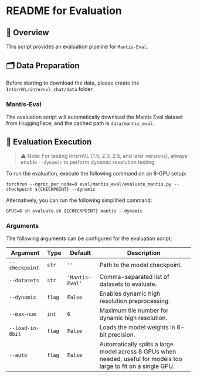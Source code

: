 # README for Evaluation

## 🌟 Overview

This script provides an evaluation pipeline for `Mantis-Eval`.

## 🗂️ Data Preparation

Before starting to download the data, please create the `InternVL/internvl_chat/data` folder.

### Mantis-Eval

The evaluation script will automatically download the Mantis Eval dataset from HuggingFace, and the cached path is `data/mantis_eval`.

## 🏃 Evaluation Execution

> ⚠️ Note: For testing InternVL (1.5, 2.0, 2.5, and later versions), always enable `--dynamic` to perform dynamic resolution testing.

To run the evaluation, execute the following command on an 8-GPU setup:

```shell
torchrun --nproc_per_node=8 eval/mantis_eval/evaluate_mantis.py --checkpoint ${CHECKPOINT} --dynamic
```

Alternatively, you can run the following simplified command:

```shell
GPUS=8 sh evaluate.sh ${CHECKPOINT} mantis --dynamic
```

### Arguments

The following arguments can be configured for the evaluation script:

| Argument         | Type   | Default         | Description                                                                                                       |
| ---------------- | ------ | --------------- | ----------------------------------------------------------------------------------------------------------------- |
| `--checkpoint`   | `str`  | `''`            | Path to the model checkpoint.                                                                                     |
| `--datasets`     | `str`  | `'Mantis-Eval'` | Comma-separated list of datasets to evaluate.                                                                     |
| `--dynamic`      | `flag` | `False`         | Enables dynamic high resolution preprocessing.                                                                    |
| `--max-num`      | `int`  | `6`             | Maximum tile number for dynamic high resolution.                                                                  |
| `--load-in-8bit` | `flag` | `False`         | Loads the model weights in 8-bit precision.                                                                       |
| `--auto`         | `flag` | `False`         | Automatically splits a large model across 8 GPUs when needed, useful for models too large to fit on a single GPU. |
